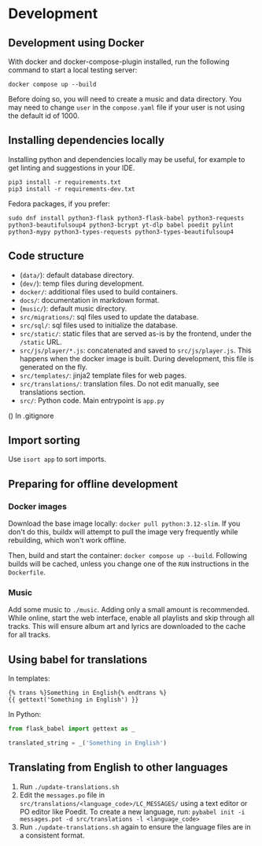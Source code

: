# Development

## Development using Docker

With docker and docker-compose-plugin installed, run the following command to start a local testing server:
```
docker compose up --build
```

Before doing so, you will need to create a music and data directory. You may need to change `user` in the `compose.yaml` file if your user is not using the default id of 1000.

## Installing dependencies locally

Installing python and dependencies locally may be useful, for example to get linting and suggestions in your IDE.

```
pip3 install -r requirements.txt
pip3 install -r requirements-dev.txt
```

Fedora packages, if you prefer:
```
sudo dnf install python3-flask python3-flask-babel python3-requests python3-beautifulsoup4 python3-bcrypt yt-dlp babel poedit pylint python3-mypy python3-types-requests python3-types-beautifulsoup4
```

## Code structure

  * (`data/`): default database directory.
  * (`dev/`): temp files during development.
  * `docker/`: additional files used to build containers.
  * `docs/`: documentation in markdown format.
  * (`music/`): default music directory.
  * `src/migrations/`: sql files used to update the database.
  * `src/sql/`: sql files used to initialize the database.
  * `src/static/`: static files that are served as-is by the frontend, under the `/static` URL.
  * `src/js/player/*.js`: concatenated and saved to `src/js/player.js`. This happens when the docker image is built. During development, this file is generated on the fly.
  * `src/templates/`: jinja2 template files for web pages.
  * `src/translations/`: translation files. Do not edit manually, see translations section.
  * `src/`: Python code. Main entrypoint is `app.py`

() In .gitignore

## Import sorting

Use `isort app` to sort imports.

## Preparing for offline development

### Docker images

Download the base image locally: `docker pull python:3.12-slim`. If you don't do this, buildx will attempt to pull the image very frequently while rebuilding, which won't work offline.

Then, build and start the container: `docker compose up --build`. Following builds will be cached, unless you change one of the `RUN` instructions in the `Dockerfile`.

### Music

Add some music to `./music`. Adding only a small amount is recommended. While online, start the web interface, enable all playlists and skip through all tracks. This will ensure album art and lyrics are downloaded to the cache for all tracks.

## Using babel for translations

In templates:
```jinja
{% trans %}Something in English{% endtrans %}
{{ gettext('Something in English') }}
```

In Python:
```py
from flask_babel import gettext as _

translated_string = _('Something in English')
```

## Translating from English to other languages

1. Run `./update-translations.sh`
2. Edit the `messages.po` file in `src/translations/<language_code>/LC_MESSAGES/` using a text editor or PO editor like Poedit. To create a new language, run: `pybabel init -i messages.pot -d src/translations -l <language_code>`
3. Run `./update-translations.sh` again to ensure the language files are in a consistent format.
